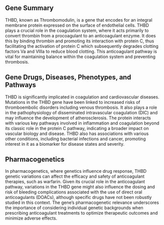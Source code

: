 ## Gene Summary
THBD, known as Thrombomodulin, is a gene that encodes for an integral membrane protein expressed on the surface of endothelial cells. THBD plays a crucial role in the coagulation system, where it acts primarily to convert thrombin from a procoagulant to an anticoagulant enzyme. It does this by binding thrombin and promoting its interaction with protein C, thus facilitating the activation of protein C which subsequently degrades clotting factors Va and VIIIa to reduce blood clotting. This anticoagulant pathway is vital for maintaining balance within the coagulation system and preventing thrombosis.

## Gene Drugs, Diseases, Phenotypes, and Pathways
THBD is significantly implicated in coagulation and cardiovascular diseases. Mutations in the THBD gene have been linked to increased risks of thromboembolic disorders including venous thrombosis. It also plays a role in the pathophysiology of disseminated intravascular coagulation (DIC) and may influence the development of atherosclerosis. The protein interacts with various key pathways involved in inflammation and coagulation beyond its classic role in the protein C pathway, indicating a broader impact on vascular biology and disease. THBD also has associations with various other conditions, including bacterial infections and cancer, promoting interest in it as a biomarker for disease states and severity.

## Pharmacogenetics
In pharmacogenetics, where genetics influence drug response, THBD genetic variations can affect the efficacy and safety of anticoagulant therapies, such as warfarin. Given its crucial role in the anticoagulant pathway, variations in the THBD gene might also influence the dosing and risk of bleeding complications associated with the use of direct oral anticoagulants (DOACs), although specific drugs have not been robustly studied in this context. The gene’s pharmacogenetic relevance underscores the importance of considering individual genetic backgrounds when prescribing anticoagulant treatments to optimize therapeutic outcomes and minimize adverse effects.
